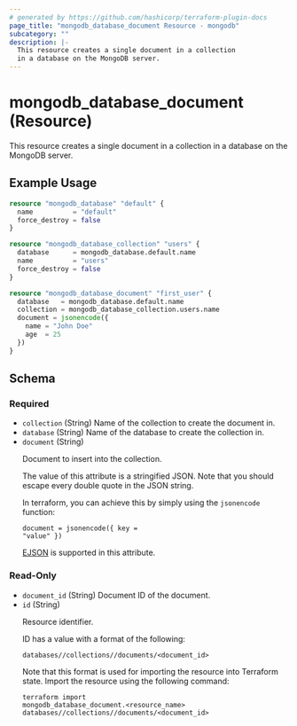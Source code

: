 ```yaml
---
# generated by https://github.com/hashicorp/terraform-plugin-docs
page_title: "mongodb_database_document Resource - mongodb"
subcategory: ""
description: |-
  This resource creates a single document in a collection
  in a database on the MongoDB server.
---
```


# mongodb_database_document (Resource)

This resource creates a single document in a collection 
in a database on the MongoDB server.

## Example Usage

```terraform
resource "mongodb_database" "default" {
  name          = "default"
  force_destroy = false
}

resource "mongodb_database_collection" "users" {
  database      = mongodb_database.default.name
  name          = "users"
  force_destroy = false
}

resource "mongodb_database_document" "first_user" {
  database   = mongodb_database.default.name
  collection = mongodb_database_collection.users.name
  document = jsonencode({
    name = "John Doe"
    age  = 25
  })
}
```

<!-- schema generated by tfplugindocs -->
## Schema

### Required

- `collection` (String) Name of the collection to create the document in.
- `database` (String) Name of the database to create the collection in.
- `document` (String) <p>Document to insert into the collection.</p>  <p>The value of this attribute is a stringified JSON. Note that you should escape every double quote in the JSON string.</p>  <p>In terraform, you can achieve this by simply using the <code>jsonencode</code> function:</p>  <pre><code class="language-terraform">document = jsonencode({ key = "value" })</code></pre>  <p><a href="https://www.mongodb.com/docs/manual/reference/mongodb-extended-json/#std-label-mongodb-extended-json-v2" target="_blank">EJSON</a> is supported in this attribute.</p>

### Read-Only

- `document_id` (String) Document ID of the document.
- `id` (String) <p>Resource identifier.</p>  <p>ID has a value with a format of the following:</p>  <pre><code class="">databases/<database>/collections/<name>/documents/<document_id></code></pre>  <p>Note that this format is used for importing the resource into Terraform state. Import the resource using the following command:</p>  <pre><code class="language-bash">terraform import mongodb_database_document.<resource_name> databases/<database>/collections/<name>/documents/<document_id></code></pre>
